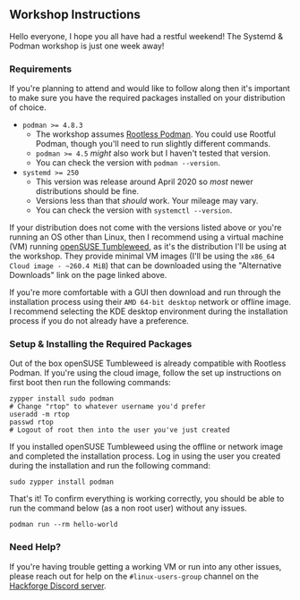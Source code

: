 ## Workshop Instructions

Hello everyone, I hope you all have had a restful weekend! The Systemd & Podman workshop is just one week away! 

### Requirements

If you're planning to attend and would like to follow along then it's important to make sure you have the required packages installed on your distribution of choice.

- `podman >= 4.8.3` 
	- The workshop assumes [Rootless Podman](https://github.com/containers/podman/blob/main/docs/tutorials/rootless_tutorial.md). You could use Rootful Podman, though you'll need to run slightly different commands.
	- `podman >= 4.5` *might* also work but I haven't tested that version.
	- You can check the version with `podman --version`.
- `systemd >= 250`
	- This version was release around April 2020 so *most* newer distributions should be fine.
	- Versions less than that *should* work. Your mileage may vary.
	- You can check the version with `systemctl --version`.

If your distribution does not come with the versions listed above or you're running an OS other than Linux, then I recommend using a virtual machine (VM) running [openSUSE Tumbleweed](https://get.opensuse.org/tumbleweed/), as it's the distribution I'll be using at the workshop. They provide minimal VM images (I'll be using the `x86_64 Cloud image - ~260.4 MiB`) that can be downloaded using the "Alternative Downloads" link on the page linked above.

If you're more comfortable with a GUI then download and run through the installation process using their `AMD 64-bit desktop`  network or offline image. I recommend selecting the KDE desktop environment during the installation process if you do not already have a preference.

### Setup & Installing the Required Packages

Out of the box openSUSE Tumbleweed is already compatible with Rootless Podman. If you're using the cloud image, follow the set up instructions on first boot then run the following commands:

```
zypper install sudo podman
# Change "rtop" to whatever username you'd prefer
useradd -m rtop
passwd rtop
# Logout of root then into the user you've just created
```

If you installed openSUSE Tumbleweed using the offline or network image and completed the installation process. Log in using the user you created during the installation and run the following command:

```
sudo zypper install podman
```

That's it! To confirm everything is working correctly, you should be able to run the command below  (as a non root user) without any issues.

```
podman run --rm hello-world
```

### Need Help?

If you're having trouble getting a working VM or run into any other issues, please reach out for help on the `#linux-users-group` channel on the [Hackforge Discord server](https://discord.gg/uGQ3EaNRSC).
